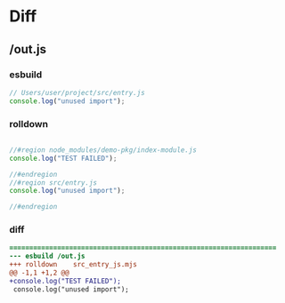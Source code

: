 # Diff
## /out.js
### esbuild
```js
// Users/user/project/src/entry.js
console.log("unused import");
```
### rolldown
```js

//#region node_modules/demo-pkg/index-module.js
console.log("TEST FAILED");

//#endregion
//#region src/entry.js
console.log("unused import");

//#endregion

```
### diff
```diff
===================================================================
--- esbuild	/out.js
+++ rolldown	src_entry_js.mjs
@@ -1,1 +1,2 @@
+console.log("TEST FAILED");
 console.log("unused import");

```